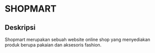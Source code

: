 # SHOPMART

## Deskripsi

Shopmart merupakan sebuah website online shop yang menyediakan produk berupa pakaian dan aksesoris fashion.